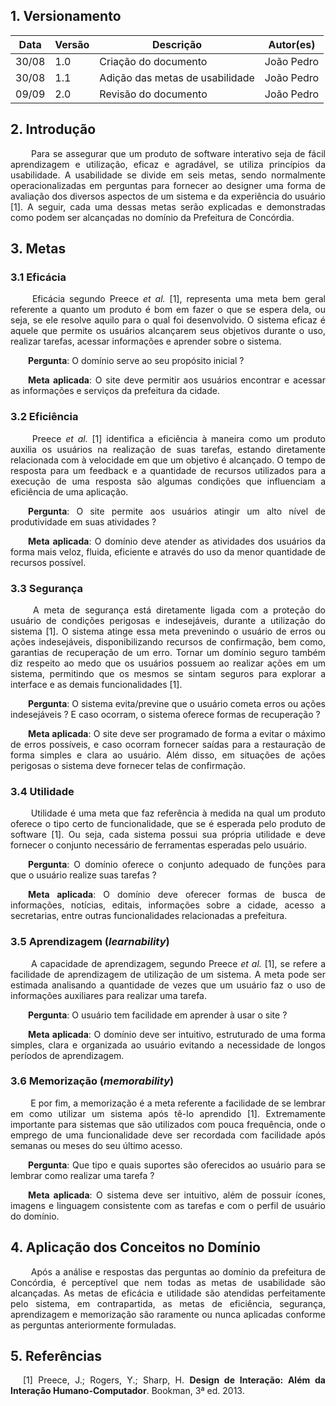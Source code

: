 ## 1. Versionamento
|Data|Versão|Descrição|Autor(es)
|--|--|--|--|
|30/08|1.0|Criação do documento|João Pedro|
|30/08|1.1|Adição das metas de usabilidade|João Pedro|
|09/09|2.0|Revisão do documento|João Pedro|

## 2. Introdução
<p align = "justify"> &emsp;&emsp; Para se assegurar que um produto de software interativo seja de fácil aprendizagem e utilização, eficaz e agradável, se utiliza princípios da usabilidade. A usabilidade se divide em seis metas, sendo normalmente operacionalizadas em perguntas para fornecer ao designer uma forma de avaliação dos diversos aspectos de um sistema e da experiência do usuário [1]. A seguir, cada uma dessas metas serão explicadas e demonstradas como podem ser alcançadas no domínio da Prefeitura de Concórdia.</p>

## 3. Metas
### 3.1 Eficácia
<p align = "justify"> &emsp;&emsp; Eficácia segundo Preece <i>et al.</i> [1], representa uma meta bem geral referente a quanto um produto é bom em fazer o que se espera dela, ou seja, se ele resolve aquilo para o qual foi desenvolvido. O sistema eficaz é aquele que permite os usuários alcançarem seus objetivos durante o uso, realizar tarefas, acessar informações e aprender sobre o sistema.</p>
<p align = "justify"> &emsp;&emsp;<b>Pergunta</b>: O domínio serve ao seu propósito inicial ?</p>
<p align = "justify"> &emsp;&emsp;<b>Meta aplicada</b>: O site deve permitir aos usuários encontrar e acessar as informações e serviços da prefeitura da cidade.</p>

### 3.2 Eficiência
<p align = "justify"> &emsp;&emsp; Preece <i>et al.</i> [1] identifica a eficiência à maneira como um produto auxilia os usuários na realização de suas tarefas, estando diretamente relacionada com à velocidade em que um objetivo é alcançado. O tempo de resposta para um feedback e a quantidade de recursos utilizados para a execução de uma resposta são algumas condições que influenciam a eficiência de uma aplicação.</p>
<p align = "justify"> &emsp;&emsp;<b>Pergunta</b>: O site permite aos usuários atingir um alto nível de produtividade em suas atividades ?</p>
<p align = "justify"> &emsp;&emsp;<b>Meta aplicada</b>: O domínio deve atender as atividades dos usuários da forma mais veloz, fluida, eficiente e através do uso da menor quantidade de recursos possível.</p>

### 3.3 Segurança
<p align = "justify"> &emsp;&emsp; A meta de segurança está diretamente ligada com a proteção do usuário de condições perigosas e indesejáveis, durante a utilização do sistema [1]. O sistema atinge essa meta prevenindo o usuário de erros ou ações indesejáveis, disponibilizando recursos de confirmação, bem como, garantias de recuperação de um erro. Tornar um domínio seguro também diz respeito ao medo que os usuários possuem ao realizar ações em um sistema, permitindo que os mesmos se sintam seguros para explorar a interface e as demais funcionalidades [1].</p>
<p align = "justify"> &emsp;&emsp;<b>Pergunta</b>: O sistema evita/previne que o usuário cometa erros ou ações indesejáveis ? E caso ocorram, o sistema oferece formas de recuperação ?</p>
<p align = "justify"> &emsp;&emsp;<b>Meta aplicada</b>: O site deve ser programado de forma a evitar o máximo de erros possíveis, e caso ocorram fornecer saídas para a restauração de forma simples e clara ao usuário. Além disso, em situações de ações perigosas o sistema deve fornecer telas de confirmação.</p>

### 3.4 Utilidade
<p align = "justify"> &emsp;&emsp; Utilidade é uma meta que faz referência à medida na qual um produto oferece o tipo certo de funcionalidade, que se é esperada pelo produto de software [1]. Ou seja, cada sistema possui sua própria utilidade e deve fornecer o conjunto necessário de ferramentas esperadas pelo usuário.</p>
<p align = "justify"> &emsp;&emsp;<b>Pergunta</b>: O domínio oferece o conjunto adequado de funções para que o usuário realize suas tarefas ?</p>
<p align = "justify"> &emsp;&emsp;<b>Meta aplicada</b>: O domínio deve oferecer formas de busca de informações, notícias, editais, informações sobre a cidade, acesso a secretarias, entre outras funcionalidades relacionadas a prefeitura.</p>

### 3.5 Aprendizagem (<i>learnability</i>)
<p align = "justify"> &emsp;&emsp; A capacidade de aprendizagem, segundo Preece <i>et al.</i> [1], se refere a facilidade de aprendizagem de utilização de um sistema. A meta pode ser estimada analisando a quantidade de vezes que um usuário faz o uso de informações auxiliares para realizar uma tarefa.</p>
<p align = "justify"> &emsp;&emsp;<b>Pergunta</b>: O usuário tem facilidade em aprender à usar o site ?</p>
<p align = "justify"> &emsp;&emsp;<b>Meta aplicada</b>: O domínio deve ser intuitivo, estruturado de uma forma simples, clara e organizada ao usuário evitando a necessidade de longos períodos de aprendizagem.</p>

### 3.6 Memorização (<i>memorability</i>)
<p align = "justify"> &emsp;&emsp; E por fim, a memorização é a meta referente a facilidade de se lembrar em como utilizar um sistema após tê-lo aprendido [1]. Extremamente importante para sistemas que são utilizados com pouca frequência, onde o emprego de uma funcionalidade deve ser recordada com facilidade após semanas ou meses do seu último acesso.</p>
<p align = "justify"> &emsp;&emsp;<b>Pergunta</b>: Que tipo e quais suportes são oferecidos ao usuário para se lembrar como realizar uma tarefa ?</p>
<p align = "justify"> &emsp;&emsp;<b>Meta aplicada</b>: O sistema deve ser intuitivo, além de possuir ícones, imagens e linguagem consistente com as tarefas e com o perfil de usuário do domínio.</p>

## 4. Aplicação dos Conceitos no Domínio
<p align = "justify"> &emsp;&emsp; Após a análise e respostas das perguntas ao domínio da prefeitura de Concórdia, é perceptível que nem todas as metas de usabilidade são alcançadas. As metas de eficácia e utilidade são atendidas perfeitamente pelo sistema, em contrapartida, as metas de eficiência, segurança, aprendizagem e memorização são raramente ou nunca aplicadas conforme as perguntas anteriormente formuladas.</p>

## 5. Referências
<p style="text-align: justify; text-indent: 20px">[1] Preece, J.; Rogers, Y.; Sharp, H. <b>Design de Interação: Além da Interação Humano-Computador</b>. Bookman, 3ª ed. 2013.</p>
